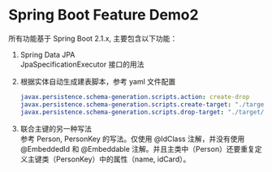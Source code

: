 # Spring Boot Feature Demo2

所有功能基于 Spring Boot 2.1.x, 主要包含以下功能：

1. Spring Data JPA  
 JpaSpecificationExecutor 接口的用法
 
2. 根据实体自动生成建表脚本，参考 yaml 文件配置
  
    ```yaml
    javax.persistence.schema-generation.scripts.action: create-drop
    javax.persistence.schema-generation.scripts.create-target: "./target/create.sql"
    javax.persistence.schema-generation.scripts.drop-target: "./target/create.sql"
   ```
 
3. 联合主键的另一种写法  
  参考 Person, PersonKey 的写法。仅使用 @IdClass 注解，并没有使用 @EmbeddedId 和 @Embeddable 注解。并且主类中（Person）还要重复定义主键类（PersonKey）中的属性（name, idCard）。
